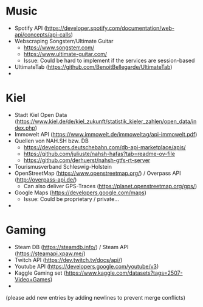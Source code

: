 # Music
- Spotify API (https://developer.spotify.com/documentation/web-api/concepts/api-calls)
- Webscraping Songsterr/Ultimate Guitar
    - https://www.songsterr.com/
    - https://www.ultimate-guitar.com/
    - Issue: Could be hard to implement if the services are session-based
- UltimateTab (https://github.com/BenoitBellegarde/UltimateTab)
-

# Kiel
- Stadt Kiel Open Data (https://www.kiel.de/de/kiel_zukunft/statistik_kieler_zahlen/open_data/index.php)
- Immowelt API (https://www.immowelt.de/immoweltag/api-immowelt.pdf)
- Quellen von NAH.SH bzw. DB
    - https://developers.deutschebahn.com/db-api-marketplace/apis/
    - https://github.com/juliuste/nahsh-hafas?tab=readme-ov-file
    - https://github.com/derhuerst/nahsh-gtfs-rt-server
- Tourismusverband Schleswig-Holstein
- OpenStreetMap (https://www.openstreetmap.org/) / Overpass API (http://overpass-api.de/)
    - Can also deliver GPS-Traces (https://planet.openstreetmap.org/gps/)
- Google Maps  (https://developers.google.com/maps)
    - Issue: Could be proprietary / private...
-

# Gaming
- Steam DB (https://steamdb.info/) / Steam API (https://steamapi.xpaw.me/)
- Twitch API (https://dev.twitch.tv/docs/api/)
- Youtube API (https://developers.google.com/youtube/v3)
- Kaggle Gaming set (https://www.kaggle.com/datasets?tags=2507-Video+Games)
-

(please add new entries by adding newlines to prevent merge conflicts)
